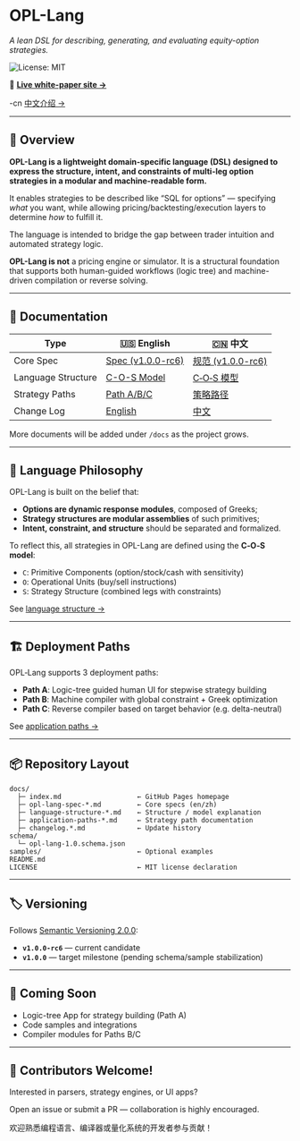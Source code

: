 # OPL-Lang

*A lean DSL for describing, generating, and evaluating equity-option strategies.*

![License: MIT](https://img.shields.io/badge/License-MIT-green.svg)

📘 **[Live white-paper site →](https://whispersofzephyr.github.io/OPL-Lang/)**

-cn [中文介绍 →](README.zh.md)

---

## 🧭 Overview

**OPL-Lang is a lightweight domain-specific language (DSL) designed to express the structure, intent, and constraints of multi-leg option strategies in a modular and machine-readable form.**

It enables strategies to be described like “SQL for options” — specifying *what* you want, while allowing pricing/backtesting/execution layers to determine *how* to fulfill it.

The language is intended to bridge the gap between trader intuition and automated strategy logic.

**OPL-Lang is not** a pricing engine or simulator. It is a structural foundation that supports both human-guided workflows (logic tree) and machine-driven compilation or reverse solving.

---

## 📑 Documentation

| Type | 🇺🇸 English | 🇨🇳 中文 |
|------|------------|---------|
| Core Spec | [Spec (v1.0.0-rc6)](docs/opl-lang-spec-en-v1.0.0-rc6.md) | [规范 (v1.0.0-rc6)](docs/opl-lang-spec-zh-v1.0.0-rc6.md) |
| Language Structure | [C-O-S Model](docs/language-structure-en.md) | [C‑O‑S 模型](docs/language-structure-zh.md) |
| Strategy Paths | [Path A/B/C](docs/application-paths-en.md) | [策略路径](docs/application-paths-zh.md) |
| Change Log | [English](docs/changelog.en.md) | [中文](docs/changelog.zh.md) |

More documents will be added under `/docs` as the project grows.

---

## 🧠 Language Philosophy

OPL-Lang is built on the belief that:

- **Options are dynamic response modules**, composed of Greeks;
- **Strategy structures are modular assemblies** of such primitives;
- **Intent, constraint, and structure** should be separated and formalized.

To reflect this, all strategies in OPL-Lang are defined using the **C‑O‑S model**:

- `C`: Primitive Components (option/stock/cash with sensitivity)
- `O`: Operational Units (buy/sell instructions)
- `S`: Strategy Structure (combined legs with constraints)

See [language structure →](docs/language-structure-en.md)

---

## 🏗️ Deployment Paths

OPL‑Lang supports 3 deployment paths:

- **Path A**: Logic-tree guided human UI for stepwise strategy building
- **Path B**: Machine compiler with global constraint + Greek optimization
- **Path C**: Reverse compiler based on target behavior (e.g. delta-neutral)

See [application paths →](docs/application-paths-en.md)

---

## 📦 Repository Layout

```
docs/
  ├─ index.md                   ← GitHub Pages homepage
  ├─ opl-lang-spec-*.md         ← Core specs (en/zh)
  ├─ language-structure-*.md    ← Structure / model explanation
  ├─ application-paths-*.md     ← Strategy path documentation
  ├─ changelog.*.md             ← Update history
schema/
  └─ opl-lang-1.0.schema.json
samples/                        ← Optional examples
README.md
LICENSE                         ← MIT license declaration
```

---

## 🏷️ Versioning

Follows [Semantic Versioning 2.0.0](https://semver.org/):

- **`v1.0.0-rc6`** — current candidate
- **`v1.0.0`** — target milestone (pending schema/sample stabilization)

---

## 🚧 Coming Soon

- Logic-tree App for strategy building (Path A)
- Code samples and integrations
- Compiler modules for Paths B/C

---

## 🤝 Contributors Welcome!

Interested in parsers, strategy engines, or UI apps?

Open an issue or submit a PR — collaboration is highly encouraged.

欢迎熟悉编程语言、编译器或量化系统的开发者参与贡献！


